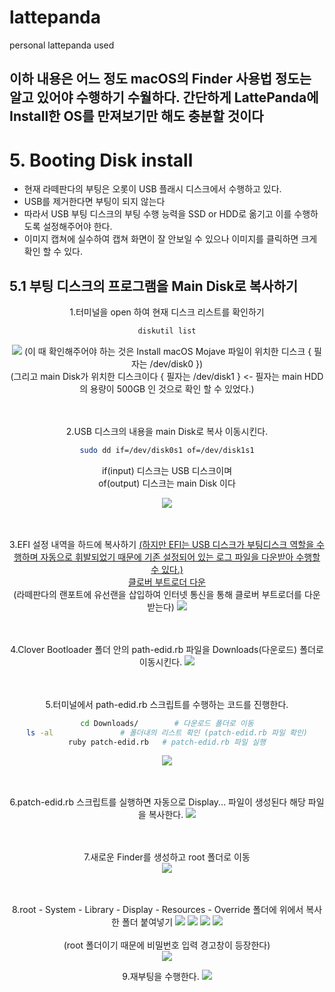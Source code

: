 # lattepanda
personal lattepanda used

<h2> 이하 내용은 어느 정도 macOS의 Finder 사용법 정도는 알고 있어야 수행하기 수월하다. 간단하게 LattePanda에 Install한 OS를 만져보기만 해도 충분할 것이다</h2>

# 5. Booting Disk install
- 현재 라떼판다의 부팅은 오롯이 USB 플래시 디스크에서 수행하고 있다.
- USB를 제거한다면 부팅이 되지 않는다
- 따라서 USB 부팅 디스크의 부팅 수행 능력을 SSD or HDD로 옮기고 이를 수행하도록 설정해주어야 한다.
- 이미지 캡쳐에 실수하여 캡쳐 화면이 잘 안보일 수 있으나 이미지를 클릭하면 크게 확인 할 수 있다.

## 5.1 부팅 디스크의 프로그램을 Main Disk로 복사하기
<div align="center">
  1.터미널을 open 하여 현재 디스크 리스트를 확인하기

```bash
diskutil list
```

  <img src="https://user-images.githubusercontent.com/92789013/194243393-fba98518-9be3-463c-9dff-bd6191edaf4b.png">
  (이 때 확인해주어야 하는 것은 Install macOS Mojave 파일이 위치한 디스크 { 필자는 /dev/disk0 })<br>
  (그리고 main Disk가 위치한 디스크이다 { 필자는 /dev/disk1 } <- 필자는 main HDD의 용량이 500GB 인 것으로 확인 할 수 있었다.)
  <br>
  <br>
  <br>
  
  2.USB 디스크의 내용을 main Disk로 복사 이동시킨다.
  ```bash
  sudo dd if=/dev/disk0s1 of=/dev/disk1s1
  ```
  
  if(input) 디스크는 USB 디스크이며 <br>
  of(output) 디스크는 main Disk 이다 
  
  <img src="https://user-images.githubusercontent.com/92789013/194243408-9acb915d-caa7-40ab-acf9-75f9c617e094.png">
  <br>
  <br>
  <br>
  
  3.EFI 설정 내역을 하드에 복사하기 
    <a href="https://github.com/novaspirit/macpanda/releases/download/master/lattepanda.clover.zip">
      (하지만 EFI는 USB 디스크가 부팅디스크 역할을 수행하며 자동으로 휘발되었기 때문에 기존 설정되어 있는 로그 파일을 다운받아 수행할 수 있다.)<br>
       클로버 부트로더 다운 </a> <br>
    (라떼판다의 랜포트에 유선랜을 삽입하여 인터넷 통신을 통해 클로버 부트로더를 다운받는다)
  <img src="https://user-images.githubusercontent.com/92789013/194243431-305ad1d9-5f3f-42dc-a69f-dacc061befb1.png">
  <br>
  <br>
  <br>
  
  4.Clover Bootloader 폴더 안의 path-edid.rb 파일을 Downloads(다운로드) 폴더로 이동시킨다.
  <img src="https://user-images.githubusercontent.com/92789013/194243446-caa3ce27-5fb9-4131-bcce-593c66d09853.png">
  <br>
  <br>
  <br>
  
  5.터미널에서 path-edid.rb 스크립트를 수행하는 코드를 진행한다.
  
  ```bash
  cd Downloads/        # 다운로드 폴더로 이동
  ls -al               # 폴더내의 리스트 확인 (patch-edid.rb 파일 확인)
  ruby patch-edid.rb   # patch-edid.rb 파일 실행
  ```
    
  <img src="https://user-images.githubusercontent.com/92789013/194243455-de5de97f-1f8f-44e4-8a09-958ec55151b9.png">
  <br>
  <br>
  <br>
  
  6.patch-edid.rb 스크립트를 실행하면 자동으로 Display... 파일이 생성된다 해당 파일을 복사한다.
  <img src="https://user-images.githubusercontent.com/92789013/194243460-8f659ac2-0fa0-4704-a436-ff66b1bd28b9.png">
  <br>
  <br>
  <br>
  
  7.새로운 Finder를 생성하고 root 폴더로 이동<br>
  <img src="https://user-images.githubusercontent.com/92789013/194243468-0b6c8906-4b8d-442b-baae-dc05ac01c8d5.png">
  <br>
  <br>
  <br>
  
  8.root - System - Library - Display - Resources - Override 폴더에 위에서 복사한 폴더 붙여넣기
  <img src="https://user-images.githubusercontent.com/92789013/194243473-baf0501f-2e6b-493a-b082-766d81a4ef1b.png">
  <img src="https://user-images.githubusercontent.com/92789013/194243480-7858b784-17b3-43b3-9d4d-4e79c1ed3960.png">
  <img src="https://user-images.githubusercontent.com/92789013/194243484-b9885e30-7f84-4a49-9e13-3249ef78e812.png">
  <img src="https://user-images.githubusercontent.com/92789013/194243489-30165eba-02f0-4c93-a9de-082d48225427.png">
  <br>  
  (root 폴더이기 때문에 비밀번호 입력 경고창이 등장한다)
  <br>
  <img src="https://user-images.githubusercontent.com/92789013/194243493-f88fb6c7-f2ed-4b3c-b81c-6b50040b7227.png">
  
  9.재부팅을 수행한다.
  <img src="https://user-images.githubusercontent.com/92789013/194243495-b63f4f8e-fde9-4377-a9a4-b9438eccfa84.png">
  <br>
  <br>
  <br>
  
  
  
  
</div>
